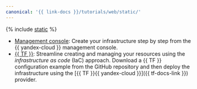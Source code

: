 ```yaml
---
canonical: '{{ link-docs }}/tutorials/web/static/'
---
```


{% include [static](../../../_tutorials/applied/static.md) %}

* [Management console](console.md): Create your infrastructure step by step from the {{ yandex-cloud }} management console.
* [{{ TF }}](terraform.md): Streamline creating and managing your resources using the _infrastructure as code_ (IaC) approach. Download a {{ TF }} configuration example from the GitHub repository and then deploy the infrastructure using the [{{ TF }}{{ yandex-cloud }}]({{ tf-docs-link }})  provider.